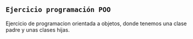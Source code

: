 ## `Ejercicio programación POO`

Ejercicio de programacion orientada a objetos, donde tenemos una clase padre y unas clases hijas.




